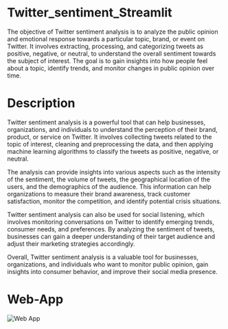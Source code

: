 # Twitter_sentiment_Streamlit
The objective of Twitter sentiment analysis is to analyze the public opinion and emotional response towards a particular topic, brand, or event on Twitter. It involves extracting, processing, and categorizing tweets as positive, negative, or neutral, to understand the overall sentiment towards the subject of interest. The goal is to gain insights into how people feel about a topic, identify trends, and monitor changes in public opinion over time.

# Description
Twitter sentiment analysis is a powerful tool that can help businesses, organizations, and individuals to understand the perception of their brand, product, or service on Twitter. It involves collecting tweets related to the topic of interest, cleaning and preprocessing the data, and then applying machine learning algorithms to classify the tweets as positive, negative, or neutral.

The analysis can provide insights into various aspects such as the intensity of the sentiment, the volume of tweets, the geographical location of the users, and the demographics of the audience. This information can help organizations to measure their brand awareness, track customer satisfaction, monitor the competition, and identify potential crisis situations.

Twitter sentiment analysis can also be used for social listening, which involves monitoring conversations on Twitter to identify emerging trends, consumer needs, and preferences. By analyzing the sentiment of tweets, businesses can gain a deeper understanding of their target audience and adjust their marketing strategies accordingly.

Overall, Twitter sentiment analysis is a valuable tool for businesses, organizations, and individuals who want to monitor public opinion, gain insights into consumer behavior, and improve their social media presence.

# Web-App
![Web App](http://url/to/img.png)
